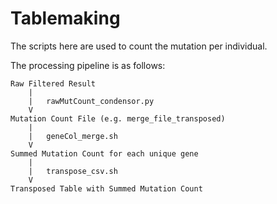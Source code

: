 # Tablemaking

The scripts here are used to count the mutation per individual.

The processing pipeline is as follows:
```
Raw Filtered Result
	|
	|	rawMutCount_condensor.py
	V
Mutation Count File (e.g. merge_file_transposed)
	|
	|	geneCol_merge.sh
	V
Summed Mutation Count for each unique gene
	|
	|	transpose_csv.sh
	V
Transposed Table with Summed Mutation Count
```


